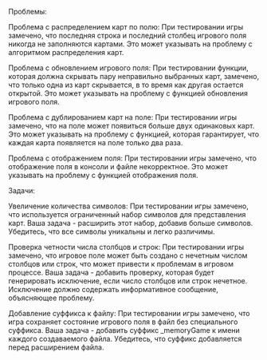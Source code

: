 Проблемы:

Проблема с распределением карт по полю: При тестировании игры замечено, что последняя строка и последний столбец игрового поля никогда не заполняются картами. Это может указывать на проблему с алгоритмом распределения карт.

Проблема с обновлением игрового поля: При тестировании функции, которая должна скрывать пару неправильно выбранных карт, замечено, что только одна из карт скрывается, в то время как другая остается открытой. Это может указывать на проблему с функцией обновления игрового поля.

Проблема с дублированием карт на поле: При тестировании игры замечено, что на поле может появиться больше двух одинаковых карт. Это может указывать на проблему с функцией, которая гарантирует, что каждая карта появляется на поле только два раза.

Проблема с отображением поля: При тестировании игры замечено, что отображение поля в консоли и файле некорректное. Это может указывать на проблему с функцией отображения поля.

Задачи:

Увеличение количества символов: При тестировании игры замечено, что используется ограниченный набор символов для представления карт. Ваша задача - расширить этот набор, добавив больше символов. Убедитесь, что все символы уникальны и легко различимы.

Проверка четности числа столбцов и строк: При тестировании игры замечено, что игровое поле может быть создано с нечетным числом столбцов или строк, что может привести к проблемам в игровом процессе. Ваша задача - добавить проверку, которая будет генерировать исключение, если число столбцов или строк нечетное. Исключение должно содержать информативное сообщение, объясняющее проблему.

Добавление суффикса к файлу: При тестировании игры замечено, что игра сохраняет состояние игрового поля в файл без специального суффикса. Ваша задача - добавить суффикс _memoryGame к имени каждого создаваемого файла. Убедитесь, что суффикс добавляется перед расширением файла.